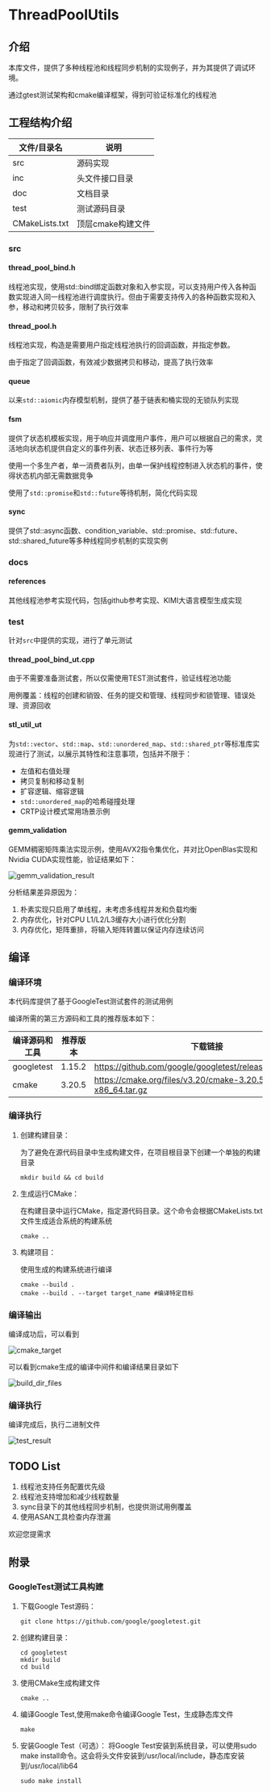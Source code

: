 # ThreadPoolUtils

## 介绍

本库文件，提供了多种线程池和线程同步机制的实现例子，并为其提供了调试环境。

通过gtest测试架构和cmake编译框架，得到可验证标准化的线程池

## 工程结构介绍

| 文件/目录名 | 说明                                                   |
| ----------- | ------------------------------------------------------ |
| src         | 源码实现 |
| inc         | 头文件接口目录 |
| doc         | 文档目录 |
| test        | 测试源码目录 |
| CMakeLists.txt | 顶层cmake构建文件 |

### src

#### thread_pool_bind.h

线程池实现，使用std::bind绑定函数对象和入参实现，可以支持用户传入各种函数实现进入同一线程池进行调度执行。但由于需要支持传入的各种函数实现和入参，移动和拷贝较多，限制了执行效率

#### thread_pool.h

线程池实现，构造是需要用户指定线程池执行的回调函数，并指定参数。

由于指定了回调函数，有效减少数据拷贝和移动，提高了执行效率

#### queue

以来`std::aiomic`内存模型机制，提供了基于链表和桶实现的无锁队列实现

#### fsm

提供了状态机模板实现，用于响应并调度用户事件，用户可以根据自己的需求，灵活地向状态机提供自定义的事件列表、状态迁移列表、事件行为等

使用一个多生产者，单一消费者队列，由单一保护线程控制进入状态机的事件，使得状态机内部无需数据竞争

使用了`std::promise`和`std::future`等待机制，简化代码实现

#### sync

提供了std::async函数、condition_variable、std::promise、std::future、std::shared_future等多种线程同步机制的实现实例

### docs

#### references

其他线程池参考实现代码，包括github参考实现、KIMI大语言模型生成实现

### test

针对`src`中提供的实现，进行了单元测试

#### thread_pool_bind_ut.cpp

由于不需要准备测试套，所以仅需使用TEST测试套件，验证线程池功能

用例覆盖：线程的创建和销毁、任务的提交和管理、线程同步和锁管理、错误处理、资源回收

#### stl_util_ut

为`std::vector`、`std::map`、`std::unordered_map`、`std::shared_ptr`等标准库实现进行了测试，以展示其特性和注意事项，包括并不限于：

- 左值和右值处理
- 拷贝复制和移动复制
- 扩容逻辑、缩容逻辑
- `std::unordered_map`的哈希碰撞处理
- CRTP设计模式常用场景示例

#### gemm_validation

GEMM稠密矩阵乘法实现示例，使用AVX2指令集优化，并对比OpenBlas实现和Nvidia CUDA实现性能，验证结果如下：

![gemm_validation_result](docs/images/gemm_validation_result.png)

分析结果差异原因为：

1. 朴素实现只启用了单线程，未考虑多线程并发和负载均衡
2. 内存优化，针对CPU L1/L2/L3缓存大小进行优化分割
3. 内存优化，矩阵重排，将输入矩阵转置以保证内存连续访问

## 编译

### 编译环境

本代码库提供了基于GoogleTest测试套件的测试用例

编译所需的第三方源码和工具的推荐版本如下：

| 编译源码和工具   | 推荐版本 | 下载链接                                                     |
| -------------- | -------- | ------------------------------------------------------------ |
| googletest     | 1.15.2    | https://github.com/google/googletest/releases/tag/v1.15.2 |
| cmake | 3.20.5 | https://cmake.org/files/v3.20/cmake-3.20.5-linux-x86_64.tar.gz |

### 编译执行

1. 创建构建目录：

    为了避免在源代码目录中生成构建文件，在项目根目录下创建一个单独的构建目录

    ```shell
    mkdir build && cd build
    ```

2. 生成运行CMake：

    在构建目录中运行CMake，指定源代码目录。这个命令会根据CMakeLists.txt文件生成适合系统的构建系统

    ```shell
    cmake ..
    ```

3. 构建项目：

    使用生成的构建系统进行编译

    ```shell
    cmake --build .
    cmake --build . --target target_name #编译特定目标
    ```

### 编译输出

编译成功后，可以看到

![cmake_target](docs/images/cmake_target.png)

可以看到cmake生成的编译中间件和编译结果目录如下

![build_dir_files](docs/images/build_dir_files.png)

### 编译执行

编译完成后，执行二进制文件

![test_result](docs/images/test_result.png)

## TODO List

1. 线程池支持任务配置优先级
2. 线程池支持增加和减少线程数量
2. sync目录下的其他线程同步机制，也提供测试用例覆盖
3. 使用ASAN工具检查内存泄漏

欢迎您提需求

## 附录

### GoogleTest测试工具构建

1. 下载Google Test源码：

    ```shell
    git clone https://github.com/google/googletest.git
    ```

2. 创建构建目录：

    ```shell
    cd googletest
    mkdir build
    cd build
    ```

3. 使用CMake生成构建文件

    ```shell
    cmake ..
    ```

4. 编译Google Test,使用make命令编译Google Test，生成静态库文件

    ```shell
    make
    ```

5. 安装Google Test（可选）：
    将Google Test安装到系统目录，可以使用sudo make install命令。这会将头文件安装到/usr/local/include，静态库安装到/usr/local/lib64

    ```shell
    sudo make install
    ```
